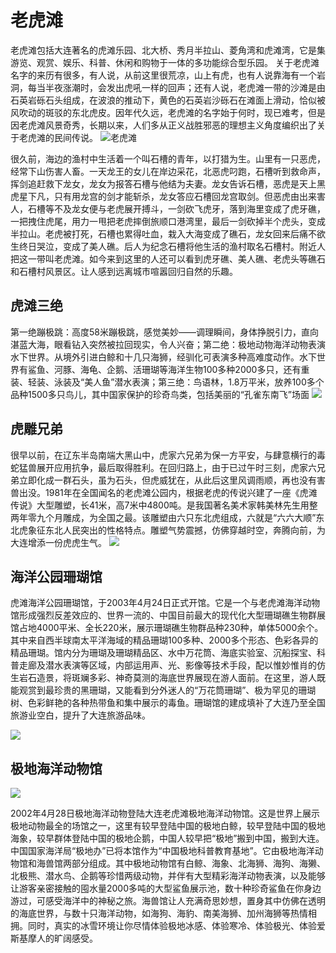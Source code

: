 
# 老虎滩

老虎滩包括大连著名的虎滩乐园、北大桥、秀月半拉山、菱角湾和虎滩湾，它是集游览、观赏、娱乐、科普、休闲和购物于一体的多功能综合型乐园。
关于老虎滩名字的来历有很多，有人说，从前这里很荒凉，山上有虎，也有人说靠海有一个岩洞，每当半夜涨潮时，会发出虎吼一样的回声；还有人说，老虎滩一带的沙滩是由石英岩砾石头组成，在波浪的推动下，黄色的石英岩沙砾石在滩面上滑动，恰似被风吹动的斑驳的东北虎皮。因年代久远，老虎滩的名字始于何时，现已难考，但是因老虎滩风景奇秀，长期以来，人们多从正义战胜邪恶的理想主义角度编织出了关于老虎滩的民间传说。
![老虎滩](https://img95.699pic.com/photo/50176/9100.jpg_wh860.jpg#thumbnail)

很久前，海边的渔村中生活着一个叫石槽的青年，以打猎为生。山里有一只恶虎，经常下山伤害人畜。一天龙王的女儿在岸边采花，北恶虎叼跑，石槽听到救命声，挥剑追赶救下龙女，龙女为报答石槽与他结为夫妻。龙女告诉石槽，恶虎是天上黑虎星下凡，只有用龙宫的剑才能斩杀，龙女答应石槽回龙宫取剑。但恶虎由出来害人，石槽等不及龙女便与老虎展开搏斗，一剑砍飞虎牙，落到海里变成了虎牙礁，一把拽住虎尾，用力一甩把老虎摔倒旅顺口港湾里，最后一剑砍掉半个虎头，变成半拉山。老虎被打死，石槽也累得吐血，栽入大海变成了礁石，龙女回来后痛不欲生终日哭泣，变成了美人礁。后人为纪念石槽将他生活的渔村取名石槽村。附近人把这一带叫老虎滩。如今来到这里的人还可以看到虎牙礁、美人礁、老虎头等礁石和石槽村风景区。让人感到远离城市喧嚣回归自然的乐趣。

## 虎滩三绝
第一绝蹦极跳：高度58米蹦极跳，感觉美妙——调理瞬间，身体挣脱引力，直向湛蓝大海，眼看钻入突然被拉回现实，令人兴奋；第二绝：极地动物海洋动物表演水下世界。从境外引进白鲸和十几只海狮，经驯化可表演多种高难度动作。水下世界有鲨鱼、河豚、海龟、企鹅、活珊瑚等海洋生物100多种2000多只，还有重装、轻装、泳装及“美人鱼”潜水表演；第三绝：鸟语林，1.8万平米，放养100多个品种1500多只鸟儿，其中国家保护的珍奇鸟类，包括美丽的“孔雀东南飞”场面
![](https://img1.qunarzz.com/sight/p0/201305/08/87e1fc4477d36cebc8d65eac.jpg_r_550x550_3182018a.jpg#thumbnail)

## 虎雕兄弟
很早以前，在辽东半岛南端大黑山中，虎家六兄弟为保一方平安，与肆意横行的毒蛇猛兽展开应用抗争，最后取得胜利。在回归路上，由于已过午时三刻，虎家六兄弟立即化成一群石头，虽为石头，但虎威犹在，从此后这里风调雨顺，再也没有害兽出没。1981年在全国闻名的老虎滩公园内，根据老虎的传说兴建了一座《虎滩传说》大型雕塑，长41米，高7米中4800吨。是我国著名美术家韩美林先生用整两年零九个月雕成，为全国之最。该雕塑由六只东北虎组成，六就是“六六大顺”东北虎象征东北人民突出的性格特点。雕塑气势震撼，仿佛穿越时空，奔腾向前，为大连增添一份虎虎生气。
![](https://ts1.cn.mm.bing.net/th/id/R-C.696fd312c2273d43fc5e7e0f4ad9bf0c?rik=iw9NHyn6wUK%2boQ&riu=http%3a%2f%2fwww.0411hd.com%2fuploads%2fallimg%2f100407%2f1-10040F05Z2.jpg&ehk=inG5tVr8tPthIe5fqYMNzvoCTPtEh7pPBe8UgYPGlic%3d&risl=&pid=ImgRaw&r=0#thumbnail)

## 海洋公园珊瑚馆
虎滩海洋公园珊瑚馆，于2003年4月24日正式开馆。它是一个与老虎滩海洋动物馆形成强烈反差效应的、世界一流的、中国目前最大的现代化大型珊瑚礁生物群展馆占地4000平米、全长220米，展示珊瑚礁生物群品种230种，单体5000余个。其中来自西半球南太平洋海域的精品珊瑚100多种、2000多个形态、色彩各异的精品珊瑚。馆内分为珊瑚及珊瑚精品区、水中万花筒、海底实验室、沉船探宝、科普走廊及潜水表演等区域，内部运用声、光、影像等技术手段，配以惟妙惟肖的仿生岩石造景，将斑斓多彩、神奇莫测的海底世界展现在游人面前。在这里，游人既能观赏到最珍贵的黑珊瑚，又能看到分外迷人的“万花筒珊瑚”、极为罕见的珊瑚树、色彩鲜艳的各种热带鱼和集中展示的毒鱼。珊瑚馆的建成填补了大连乃至全国旅游业空白，提升了大连旅游品味。

![](https://nimg.ws.126.net/?url=http%3A%2F%2Fdingyue.ws.126.net%2F2021%2F0127%2Ff351754fj00qnll89003hc000in00dzm.jpg&thumbnail=660x2147483647&quality=80&type=jpg#thumbnail)

## 极地海洋动物馆
![](https://img0.baidu.com/it/u=3757476503,221429151&fm=253&fmt=auto&app=138&f=JPEG?w=781&h=500#thumbnail)

2002年4月28日极地海洋动物登陆大连老虎滩极地海洋动物馆。这是世界上展示极地动物最全的场馆之一，这里有较早登陆中国的极地白鲸，较早登陆中国的极地海象，较早群体登陆中国的极地企鹅，中国人较早把“极地”搬到中国，搬到大连。中国国家海洋局“极地办”已将本馆作为“中国极地科普教育基地”。它由极地海洋动物馆和海兽馆两部分组成。其中极地动物馆有白鲸、海象、北海狮、海狗、海獭、北极熊、潜水鸟、企鹅等珍惜两级动物，并伴有大型精彩海洋动物表演，以及能够让游客亲密接触的囤水量2000多吨的大型鲨鱼展示池，数十种珍奇鲨鱼在你身边游过，可感受海洋中的神秘之旅。海兽馆让人充满奇思妙想，置身其中仿佛在透明的海底世界，与数十只海洋动物，如海狗、海豹、南美海狮、加州海狮等热情相拥。同时，真实的冰雪环境让你尽情体验极地冰感、体验寒冷、体验极光、体验爱斯基摩人的旷阔感受。

